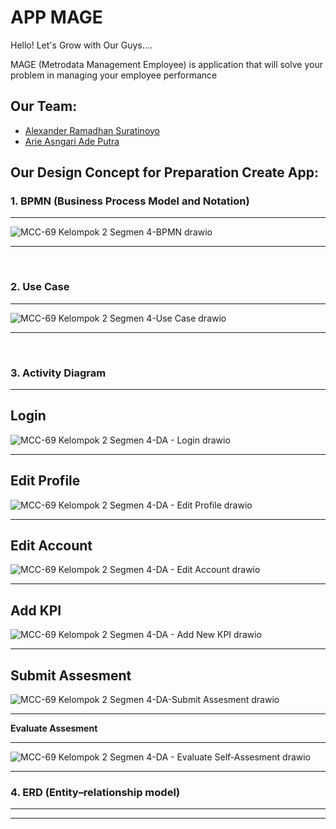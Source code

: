 # APP MAGE
Hello! Let's Grow with Our Guys....

MAGE (Metrodata Management Employee) is application that will solve your problem in managing your employee performance 

## **Our Team:**
- [Alexander Ramadhan Suratinoyo](https://github.com/alexanderamadhan)
- [Arie Asngari Ade Putra](https://github.com/arieasngariadep)

## **Our Design Concept for Preparation Create App:**

### **1. BPMN (Business Process Model and Notation)**

---

![MCC-69 Kelompok 2 Segmen 4-BPMN drawio](https://user-images.githubusercontent.com/28643606/196128498-69a5c1da-6577-4583-8724-d0897e75bcb3.png)

---

<br>

### **2. Use Case**

---

![MCC-69 Kelompok 2 Segmen 4-Use Case drawio](https://user-images.githubusercontent.com/28643606/196128853-d9d041a9-7782-40bb-a5a2-f396813d3de9.png)

---

<br>

### **3. Activity Diagram**

---

**Login**
---

![MCC-69 Kelompok 2 Segmen 4-DA - Login drawio](https://user-images.githubusercontent.com/28643606/196129779-3e582c82-9df3-4376-b65d-32e1830fab15.png)

---

**Edit Profile**
---
![MCC-69 Kelompok 2 Segmen 4-DA - Edit Profile drawio](https://user-images.githubusercontent.com/80909763/196312807-eba46d1a-83e9-4776-ae88-52f0aee3c8ca.png)

---

**Edit Account**
---
![MCC-69 Kelompok 2 Segmen 4-DA - Edit Account drawio](https://user-images.githubusercontent.com/80909763/196312990-7c38f5dc-ca96-426b-a72d-88cc0e145802.png)

---


**Add KPI**
---

![MCC-69 Kelompok 2 Segmen 4-DA - Add New KPI drawio](https://user-images.githubusercontent.com/80909763/196313090-70a03e4a-7058-459c-9b45-147147d9ff1a.png)

---


**Submit Assesment**
---

![MCC-69 Kelompok 2 Segmen 4-DA-Submit Assesment drawio](https://user-images.githubusercontent.com/80909763/196313295-654a8e56-1553-4d5a-a5e3-df0b2f07a2e6.png)

---

**Evaluate Assesment**

---

![MCC-69 Kelompok 2 Segmen 4-DA - Evaluate Self-Assesment drawio](https://user-images.githubusercontent.com/80909763/196313443-42264fd8-c197-4ba5-91a0-20df6d00651c.png)

---

### **4. ERD (Entity–relationship model)**

---



---

<br>

